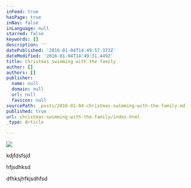 ```yaml
---
inFeed: true
hasPage: true
inNav: false
inLanguage: null
starred: false
keywords: []
description: ''
datePublished: '2016-01-04T14:49:57.373Z'
dateModified: '2016-01-04T14:49:31.449Z'
title: Christmas swimming with the family
author: []
authors: []
publisher:
  name: null
  domain: null
  url: null
  favicon: null
sourcePath: _posts/2016-01-04-christmas-swimming-with-the-family.md
published: true
url: christmas-swimming-with-the-family/index.html
_type: Article

---
```

![](https://the-grid-user-content.s3-us-west-2.amazonaws.com/fbc84e1b-1910-4300-9aaa-d72374b70509.jpg)

kdjfdsfsjd

hfjsdhksd

dfhksjhfkjsdhfsd